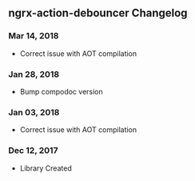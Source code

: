 ## ngrx-action-debouncer Changelog

<a name="Mar 14, 2018"></a>
### Mar 14, 2018
* Correct issue with AOT compilation

<a name="Jan 28, 2018"></a>
### Jan 28, 2018
* Bump compodoc version

<a name="Jan 03, 2018"></a>
### Jan 03, 2018
* Correct issue with AOT compilation

<a name="Dec 12, 2017"></a>
### Dec 12, 2017
* Library Created

